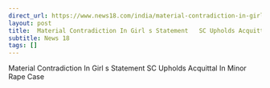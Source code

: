 ```yaml
---
direct_url: https://www.news18.com/india/material-contradiction-in-girls-statement-sc-upholds-acquittal-in-minor-rape-case-ws-kl-9311428.html
layout: post
title:  Material Contradiction In Girl s Statement   SC Upholds Acquittal In Minor Rape Case
subtitle: News 18
tags: []
---
```


 Material Contradiction In Girl s Statement   SC Upholds Acquittal In Minor Rape Case
